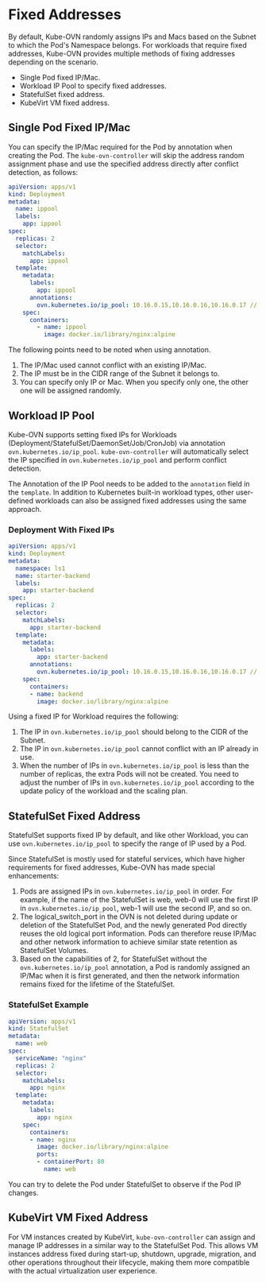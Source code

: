 # Fixed Addresses

By default, Kube-OVN randomly assigns IPs and Macs based on the Subnet to which the Pod's Namespace belongs.
For workloads that require fixed addresses, Kube-OVN provides multiple methods of fixing addresses depending on the scenario.

- Single Pod fixed IP/Mac.
- Workload IP Pool to specify fixed addresses.
- StatefulSet fixed address.
- KubeVirt VM fixed address.

## Single Pod Fixed IP/Mac

You can specify the IP/Mac required for the Pod by annotation when creating the Pod.
The `kube-ovn-controller` will skip the address random assignment phase and use the specified address directly after conflict detection, as follows:

```yaml
apiVersion: apps/v1
kind: Deployment
metadata:
  name: ippool
  labels:
    app: ippool
spec:
  replicas: 2
  selector:
    matchLabels:
      app: ippool
  template:
    metadata:
      labels:
        app: ippool
      annotations:
        ovn.kubernetes.io/ip_pool: 10.16.0.15,10.16.0.16,10.16.0.17 // for dualstack ippool use semicolon to separate addresses 10.16.0.15,fd00:10:16::000E;10.16.0.16,fd00:10:16::0
    spec:
      containers:
        - name: ippool
          image: docker.io/library/nginx:alpine
```

The following points need to be noted when using annotation.

1. The IP/Mac used cannot conflict with an existing IP/Mac.
2. The IP must be in the CIDR range of the Subnet it belongs to.
3. You can specify only IP or Mac. When you specify only one, the other one will be assigned randomly.

## Workload IP Pool

Kube-OVN supports setting fixed IPs for Workloads (Deployment/StatefulSet/DaemonSet/Job/CronJob) via annotation `ovn.kubernetes.io/ip_pool`.
`kube-ovn-controller` will automatically select the IP specified in `ovn.kubernetes.io/ip_pool` and perform conflict detection.

The Annotation of the IP Pool needs to be added to the `annotation` field in the `template`.
In addition to Kubernetes built-in workload types, other user-defined workloads can also be assigned fixed addresses using the same approach.

### Deployment With Fixed IPs

```yaml
apiVersion: apps/v1
kind: Deployment
metadata:
  namespace: ls1
  name: starter-backend
  labels:
    app: starter-backend
spec:
  replicas: 2
  selector:
    matchLabels:
      app: starter-backend
  template:
    metadata:
      labels:
        app: starter-backend
      annotations:
        ovn.kubernetes.io/ip_pool: 10.16.0.15,10.16.0.16,10.16.0.17 // for dualstack ippool use semicolon to separate addresses 10.16.0.15,fd00:10:16::000E;10.16.0.16,fd00:10:16::000F;10.16.0.17,fd00:10:16::0010
    spec:
      containers:
      - name: backend
        image: docker.io/library/nginx:alpine
```

Using a fixed IP for Workload requires the following:

1. The IP in `ovn.kubernetes.io/ip_pool` should belong to the CIDR of the Subnet.
2. The IP in `ovn.kubernetes.io/ip_pool` cannot conflict with an IP already in use.
3. When the number of IPs in `ovn.kubernetes.io/ip_pool` is less than the number of replicas, the extra Pods will not be created. You need to adjust the number of IPs in `ovn.kubernetes.io/ip_pool` according to the update policy of the workload and the scaling plan.

## StatefulSet Fixed Address

StatefulSet supports fixed IP by default, and like other Workload, you can use `ovn.kubernetes.io/ip_pool` to specify the range of IP used by a Pod.

Since StatefulSet is mostly used for stateful services,
which have higher requirements for fixed addresses, Kube-OVN has made special enhancements:

1. Pods are assigned IPs in `ovn.kubernetes.io/ip_pool` in order. For example, if the name of the StatefulSet is web, web-0 will use the first IP in `ovn.kubernetes.io/ip_pool`, web-1 will use the second IP, and so on.
2. The logical_switch_port in the OVN is not deleted during update or deletion of the StatefulSet Pod, and the newly generated Pod directly reuses the old logical port information. Pods can therefore reuse IP/Mac and other network information to achieve similar state retention as StatefulSet Volumes.
3. Based on the capabilities of 2, for StatefulSet without the `ovn.kubernetes.io/ip_pool` annotation, a Pod is randomly assigned an IP/Mac when it is first generated, and then the network information remains fixed for the lifetime of the StatefulSet.

### StatefulSet Example

```yaml
apiVersion: apps/v1
kind: StatefulSet
metadata:
  name: web
spec:
  serviceName: "nginx"
  replicas: 2
  selector:
    matchLabels:
      app: nginx
  template:
    metadata:
      labels:
        app: nginx
    spec:
      containers:
      - name: nginx
        image: docker.io/library/nginx:alpine
        ports:
        - containerPort: 80
          name: web
```

You can try to delete the Pod under StatefulSet to observe if the Pod IP changes.

## KubeVirt VM Fixed Address

For VM instances created by KubeVirt, `kube-ovn-controller` can assign and manage IP addresses in a similar way to the StatefulSet Pod.
This allows VM instances address fixed during start-up, shutdown, upgrade, migration, and other operations throughout their lifecycle,
making them more compatible with the actual virtualization user experience.
